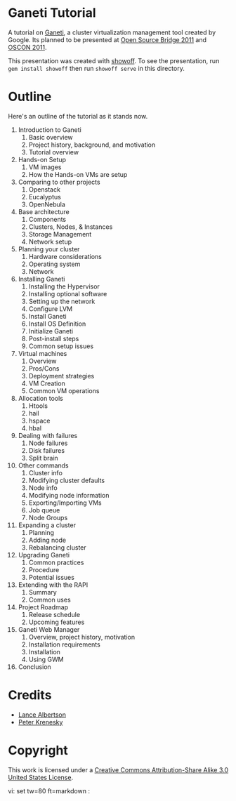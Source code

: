 Ganeti Tutorial
===============

A tutorial on [Ganeti](http://code.google.com/p/ganeti/), a cluster
virtualization management tool created by Google. Its planned to be presented at
[Open Source Bridge 2011](http://opensourcebridge.org/) and [OSCON
2011](http://oscon.com).

This presentation was created with
[showoff](https://github.com/schacon/showoff). To see the presentation, run `gem
install showoff` then run `showoff serve` in this directory.

Outline
=======

Here's an outline of the tutorial as it stands now.

1. Introduction to Ganeti
    1. Basic overview
    2. Project history, background, and motivation
    3. Tutorial overview
2. Hands-on Setup
    1. VM images
    2. How the Hands-on VMs are setup
3. Comparing to other projects
    1. Openstack
    2. Eucalyptus
    3. OpenNebula 
4. Base architecture
    1. Components
    2. Clusters, Nodes, & Instances
    3. Storage Management
    4. Network setup
5. Planning your cluster
    1. Hardware considerations
    2. Operating system
    3. Network
6. Installing Ganeti
    1. Installing the Hypervisor
    2. Installing optional software
    3. Setting up the network
    4. Configure LVM
    5. Install Ganeti
    6. Install OS Definition
    7. Initialize Ganeti
    8. Post-install steps
    9. Common setup issues
7. Virtual machines
    1. Overview
    2. Pros/Cons
    3. Deployment strategies
    4. VM Creation
    5. Common VM operations
8. Allocation tools
    1. Htools
    2. hail
    3. hspace
    4. hbal
9. Dealing with failures
    1. Node failures
    2. Disk failures
    3. Split brain
10. Other commands
    1. Cluster info
    2. Modifying cluster defaults
    3. Node info
    4. Modifying node information
    5. Exporting/Importing VMs
    6. Job queue
    7. Node Groups
11. Expanding a cluster
    1. Planning
    2. Adding node
    3. Rebalancing cluster
12. Upgrading Ganeti
    1. Common practices
    2. Procedure
    3. Potential issues
13. Extending with the RAPI
    1. Summary
    2. Common uses
14. Project Roadmap
    1. Release schedule
    2. Upcoming features 
15. Ganeti Web Manager
    1. Overview, project history, motivation
    2. Installation requirements
    3. Installation
    4. Using GWM
16. Conclusion

Credits
=======

* [Lance Albertson](http://lancealbertson.com)
* [Peter Krenesky](http://blogs.osuosl.org/kreneskyp/)

Copyright
=========

This work is licensed under a [Creative Commons Attribution-Share Alike 3.0
United States License](http://creativecommons.org/licenses/by-sa/3.0/us/).

vi: set tw=80 ft=markdown :
